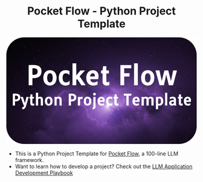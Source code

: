 <h1 align="center">Pocket Flow - Python Project Template</h1>

<p align="center">
  <img 
    src="./assets/banner.png" width="600"
  />
</p>
    
- This is a Python Project Template for [Pocket Flow](https://github.com/The-Pocket/PocketFlow), a 100-line LLM framework.
- Want to learn how to develop a project? Check out the [LLM Application Development Playbook](https://the-pocket.github.io/PocketFlow/guide.html)
